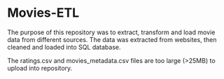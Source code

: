# Movies-ETL
The purpose of this repository was to extract, transform and load movie data from different sources. The data was extracted from websites, then cleaned and loaded into SQL database. 

The ratings.csv and movies_metadata.csv files are too large (>25MB) to upload into repository. 
